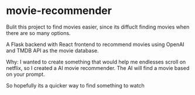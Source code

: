 # movie-recommender
Bulit this project to find movies easier, since its diffuclt finding movies when there are so many options.

A Flask backend with React frontend to recommend movies using OpenAI and TMDB API as the movie database.

Why: I wanted to create something that would help me endlesses scroll on netflix, so I created a AI movie recommender. The AI will find a movie based on your prompt. 

So hopefully its a quicker way to find something to watch

